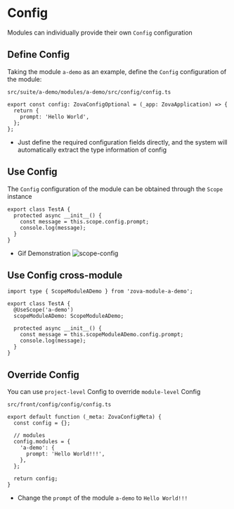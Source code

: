 # Config

Modules can individually provide their own `Config` configuration

## Define Config

Taking the module `a-demo` as an example, define the `Config` configuration of the module:

`src/suite/a-demo/modules/a-demo/src/config/config.ts`

```typescript{3}
export const config: ZovaConfigOptional = (_app: ZovaApplication) => {
  return {
    prompt: 'Hello World',
  };
};
```

- Just define the required configuration fields directly, and the system will automatically extract the type information of config

## Use Config

The `Config` configuration of the module can be obtained through the `Scope` instance

```typescript{3-4}
export class TestA {
  protected async __init__() {
    const message = this.scope.config.prompt;
    console.log(message);
  }
}
```

- Gif Demonstration
  ![scope-config](https://cabloy-1258265067.cos.ap-shanghai.myqcloud.com/image/scope-config.gif)

## Use Config cross-module

```typescript{1,4-5,8-9}
import type { ScopeModuleADemo } from 'zova-module-a-demo';

export class TestA {
  @UseScope('a-demo')
  scopeModuleADemo: ScopeModuleADemo;

  protected async __init__() {
    const message = this.scopeModuleADemo.config.prompt;
    console.log(message);
  }
}
```

## Override Config

You can use `project-level` Config to override `module-level` Config

`src/front/config/config/config.ts`

```typescript{6-8}
export default function (_meta: ZovaConfigMeta) {
  const config = {};

  // modules
  config.modules = {
    'a-demo': {
      prompt: 'Hello World!!!',
    },
  };

  return config;
}
```

- Change the `prompt` of the module `a-demo` to `Hello World!!!`
